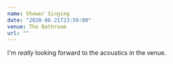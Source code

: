 ```yaml
---
name: Shower Singing
date: "2020-06-21T23:50:00"
venue: The Bathroom
url: ""
---
```


I'm _really_ looking forward to the acoustics in the venue.